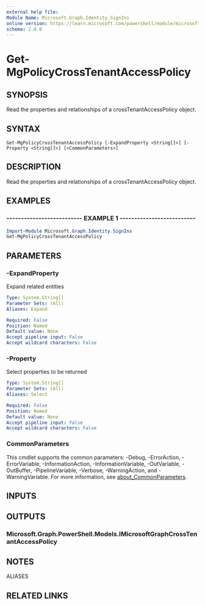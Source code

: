 ```yaml
---
external help file:
Module Name: Microsoft.Graph.Identity.SignIns
online version: https://learn.microsoft.com/powershell/module/microsoft.graph.identity.signins/get-mgpolicycrosstenantaccesspolicy
schema: 2.0.0
---
```


# Get-MgPolicyCrossTenantAccessPolicy

## SYNOPSIS
Read the properties and relationships of a crossTenantAccessPolicy object.

## SYNTAX

```
Get-MgPolicyCrossTenantAccessPolicy [-ExpandProperty <String[]>] [-Property <String[]>] [<CommonParameters>]
```

## DESCRIPTION
Read the properties and relationships of a crossTenantAccessPolicy object.

## EXAMPLES

### -------------------------- EXAMPLE 1 --------------------------
```powershell
Import-Module Microsoft.Graph.Identity.SignIns
Get-MgPolicyCrossTenantAccessPolicy
```



## PARAMETERS

### -ExpandProperty
Expand related entities

```yaml
Type: System.String[]
Parameter Sets: (All)
Aliases: Expand

Required: False
Position: Named
Default value: None
Accept pipeline input: False
Accept wildcard characters: False
```

### -Property
Select properties to be returned

```yaml
Type: System.String[]
Parameter Sets: (All)
Aliases: Select

Required: False
Position: Named
Default value: None
Accept pipeline input: False
Accept wildcard characters: False
```

### CommonParameters
This cmdlet supports the common parameters: -Debug, -ErrorAction, -ErrorVariable, -InformationAction, -InformationVariable, -OutVariable, -OutBuffer, -PipelineVariable, -Verbose, -WarningAction, and -WarningVariable. For more information, see [about_CommonParameters](http://go.microsoft.com/fwlink/?LinkID=113216).

## INPUTS

## OUTPUTS

### Microsoft.Graph.PowerShell.Models.IMicrosoftGraphCrossTenantAccessPolicy

## NOTES

ALIASES

## RELATED LINKS

